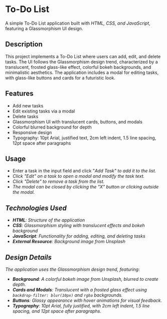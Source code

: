 # To-Do List

A simple To-Do List application built with <i>HTML, CSS, and JavaScript</i>, featuring a Glassmorphism UI design.

## Description

This project implements a To-Do List where users can add, edit, and delete tasks. The UI follows the Glassmorphism design trend, characterized by a translucent, frosted glass-like effect, colorful bokeh backgrounds, and minimalistic aesthetics. The application includes a modal for editing tasks, with glass-like buttons and cards for a futuristic look.

## Features

- Add new tasks
- Edit existing tasks via a modal
- Delete tasks
- Glassmorphism UI with translucent cards, buttons, and modals
- Colorful blurred background for depth
- Responsive design
- Typography: 10pt Arial, justified text, 2cm left indent, 1.5 line spacing, 12pt space after paragraphs


## Usage

- Enter a task in the input field and click "<i>Add Task<i>" to add it to the list.
- Click "Edit" on a task to open a modal and modify the task text.
- Click "Delete" to remove a task from the list.
- The modal can be closed by clicking the "X" button or clicking outside the modal.

## Technologies Used

- **HTML**: Structure of the application
- **CSS**: Glassmorphism styling with translucent effects and bokeh background
- **JavaScript**: Functionality for adding, editing, and deleting tasks
- **External Resource**: Background image from Unsplash

## Design Details

The application uses the Glassmorphism design trend, featuring:
- **Background**: A colorful bokeh image from Unsplash, blurred to create depth.
- **Cards and Modals**: Translucent with a frosted glass effect using `backdrop-filter: blur(10px)` and `rgba` backgrounds.
- **Buttons**: Glassy appearance with hover animations for visual feedback.
- **Typography**: 10pt Arial, fully justified, with 2cm left indent, 1.5 line spacing, and 12pt space after paragraphs.
